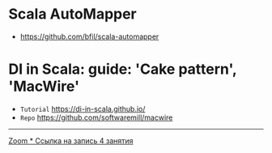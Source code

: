 # Scala AutoMapper

* https://github.com/bfil/scala-automapper


# DI in Scala: guide: 'Cake pattern', 'MacWire'

* `Tutorial` https://di-in-scala.github.io/
* `Repo` https://github.com/softwaremill/macwire


---

[Zoom * Ссылка на запись 4 занятия](https://us02web.zoom.us/rec/play/ef9bblHtV4JpV2QdEyAdsUrFk91oEIAtt9_iqT8gdD2eFAq0su7jZxuyo3RRnQlDPmz0ClsxU4w4ijDY.m3kqOZ1oEHar6yJ7?continueMode=true&_x_zm_rtaid=fU30Sl53Q7aSgbFjdd5gZQ.1633530332861.7d6e92a77de49932e53a113ad642839d&_x_zm_rhtaid=829)